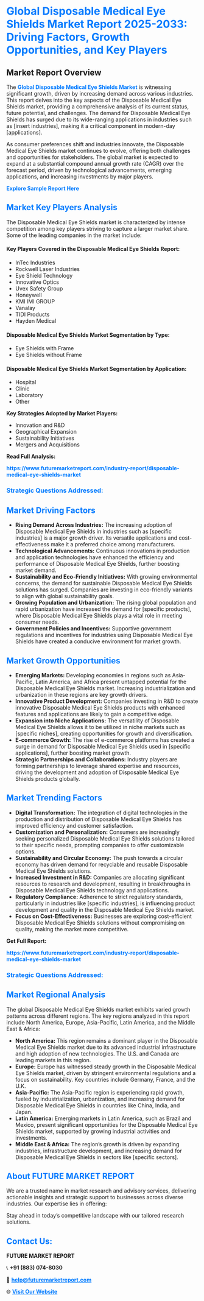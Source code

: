 <h1 style="color: #007BFF;">Global Disposable Medical Eye Shields Market Report 2025-2033: Driving Factors, Growth Opportunities, and Key Players</h1>

<section id="overview">
<h2>Market Report Overview</h2>
<p>The <a href="https://www.futuremarketreport.com/industry-report/disposable-medical-eye-shields-market" style="color: #007BFF; text-decoration: none;"><strong>Global Disposable Medical Eye Shields Market</strong></a> is witnessing significant growth, driven by increasing demand across various industries. This report delves into the key aspects of the Disposable Medical Eye Shields market, providing a comprehensive analysis of its current status, future potential, and challenges. The demand for Disposable Medical Eye Shields has surged due to its wide-ranging applications in industries such as [insert industries], making it a critical component in modern-day [applications].</p>
<p>As consumer preferences shift and industries innovate, the Disposable Medical Eye Shields market continues to evolve, offering both challenges and opportunities for stakeholders. The global market is expected to expand at a substantial compound annual growth rate (CAGR) over the forecast period, driven by technological advancements, emerging applications, and increasing investments by major players.</p>
</section>

<section id="overview">
<p><a href="https://www.futuremarketreport.com/request-sample/reportId=64576" style="color: #007BFF; text-decoration: none;"><strong>Explore Sample Report Here</strong></a></p>
</section>

<section id="key-players">
<h2 style="color: #007BFF;">Market Key Players Analysis</h2>
<p>The Disposable Medical Eye Shields market is characterized by intense competition among key players striving to capture a larger market share. Some of the leading companies in the market include:</p>
<h4>Key Players Covered in the Disposable Medical Eye Shields Report:</h4>
<ul><li>InTec Industries</li><li>Rockwell Laser Industries</li><li>Eye Shield Technology</li><li>Innovative Optics</li><li>Uvex Safety Group</li><li>Honeywell</li><li>KMI IMI GROUP</li><li>Vanalay</li><li>TIDI Products</li><li>Hayden Medical</li></ul>
<h4>Disposable Medical Eye Shields Market Segmentation by Type:</h4>
<ul><li>Eye Shields with Frame</li><li>Eye Shields without Frame</li></ul>

<h4>Disposable Medical Eye Shields Market Segmentation by Application:</h4>
<ul><li>Hospital</li><li>Clinic</li><li>Laboratory</li><li>Other</li></ul>
<p><strong>Key Strategies Adopted by Market Players:</strong></p>
<ul>
<li>Innovation and R&D</li>
<li>Geographical Expansion</li>
<li>Sustainability Initiatives</li>
<li>Mergers and Acquisitions</li>
</ul>
</section>

<section>
<p><strong>Read Full Analysis: </strong></p><a href="https://www.futuremarketreport.com/industry-report/disposable-medical-eye-shields-market" style="color: #007BFF; text-decoration: none;"><strong>https://www.futuremarketreport.com/industry-report/disposable-medical-eye-shields-market</strong></a>
<h3 style="color: #007BFF;">Strategic Questions Addressed:</h3>
</section>

<section id="driving-factors">
<h2 style="color: #007BFF;">Market Driving Factors</h2>
<ul>
<li><strong>Rising Demand Across Industries:</strong> The increasing adoption of Disposable Medical Eye Shields in industries such as [specific industries] is a major growth driver. Its versatile applications and cost-effectiveness make it a preferred choice among manufacturers.</li>
<li><strong>Technological Advancements:</strong> Continuous innovations in production and application technologies have enhanced the efficiency and performance of Disposable Medical Eye Shields, further boosting market demand.</li>
<li><strong>Sustainability and Eco-Friendly Initiatives:</strong> With growing environmental concerns, the demand for sustainable Disposable Medical Eye Shields solutions has surged. Companies are investing in eco-friendly variants to align with global sustainability goals.</li>
<li><strong>Growing Population and Urbanization:</strong> The rising global population and rapid urbanization have increased the demand for [specific products], where Disposable Medical Eye Shields plays a vital role in meeting consumer needs.</li>
<li><strong>Government Policies and Incentives:</strong> Supportive government regulations and incentives for industries using Disposable Medical Eye Shields have created a conducive environment for market growth.</li>
</ul>
</section>

<section id="growth-opportunities">
<h2 style="color: #007BFF;">Market Growth Opportunities</h2>
<ul>
<li><strong>Emerging Markets:</strong> Developing economies in regions such as Asia-Pacific, Latin America, and Africa present untapped potential for the Disposable Medical Eye Shields market. Increasing industrialization and urbanization in these regions are key growth drivers.</li>
<li><strong>Innovative Product Development:</strong> Companies investing in R&D to create innovative Disposable Medical Eye Shields products with enhanced features and applications are likely to gain a competitive edge.</li>
<li><strong>Expansion into Niche Applications:</strong> The versatility of Disposable Medical Eye Shields allows it to be utilized in niche markets such as [specific niches], creating opportunities for growth and diversification.</li>
<li><strong>E-commerce Growth:</strong> The rise of e-commerce platforms has created a surge in demand for Disposable Medical Eye Shields used in [specific applications], further boosting market growth.</li>
<li><strong>Strategic Partnerships and Collaborations:</strong> Industry players are forming partnerships to leverage shared expertise and resources, driving the development and adoption of Disposable Medical Eye Shields products globally.</li>
</ul>
</section>

<section id="trending-factors">
<h2 style="color: #007BFF;">Market Trending Factors</h2>
<ul>
<li><strong>Digital Transformation:</strong> The integration of digital technologies in the production and distribution of Disposable Medical Eye Shields has improved efficiency and customer satisfaction.</li>
<li><strong>Customization and Personalization:</strong> Consumers are increasingly seeking personalized Disposable Medical Eye Shields solutions tailored to their specific needs, prompting companies to offer customizable options.</li>
<li><strong>Sustainability and Circular Economy:</strong> The push towards a circular economy has driven demand for recyclable and reusable Disposable Medical Eye Shields solutions.</li>
<li><strong>Increased Investment in R&D:</strong> Companies are allocating significant resources to research and development, resulting in breakthroughs in Disposable Medical Eye Shields technology and applications.</li>
<li><strong>Regulatory Compliance:</strong> Adherence to strict regulatory standards, particularly in industries like [specific industries], is influencing product development and quality in the Disposable Medical Eye Shields market.</li>
<li><strong>Focus on Cost-Effectiveness:</strong> Businesses are exploring cost-efficient Disposable Medical Eye Shields solutions without compromising on quality, making the market more competitive.</li>
</ul>
</section>

<section>
<p><strong>Get Full Report: </strong></p><a href="https://www.futuremarketreport.com/industry-report/disposable-medical-eye-shields-market" style="color: #007BFF; text-decoration: none;"><strong>https://www.futuremarketreport.com/industry-report/disposable-medical-eye-shields-market</strong></a>
<h3 style="color: #007BFF;">Strategic Questions Addressed:</h3>
</section>


<section id="regional-analysis">
<h2 style="color: #007BFF;">Market Regional Analysis</h2>
<p>The global Disposable Medical Eye Shields market exhibits varied growth patterns across different regions. The key regions analyzed in this report include North America, Europe, Asia-Pacific, Latin America, and the Middle East & Africa:</p>
<ul>
<li><strong>North America:</strong> This region remains a dominant player in the Disposable Medical Eye Shields market due to its advanced industrial infrastructure and high adoption of new technologies. The U.S. and Canada are leading markets in this region.</li>
<li><strong>Europe:</strong> Europe has witnessed steady growth in the Disposable Medical Eye Shields market, driven by stringent environmental regulations and a focus on sustainability. Key countries include Germany, France, and the U.K.</li>
<li><strong>Asia-Pacific:</strong> The Asia-Pacific region is experiencing rapid growth, fueled by industrialization, urbanization, and increasing demand for Disposable Medical Eye Shields in countries like China, India, and Japan.</li>
<li><strong>Latin America:</strong> Emerging markets in Latin America, such as Brazil and Mexico, present significant opportunities for the Disposable Medical Eye Shields market, supported by growing industrial activities and investments.</li>
<li><strong>Middle East & Africa:</strong> The region’s growth is driven by expanding industries, infrastructure development, and increasing demand for Disposable Medical Eye Shields in sectors like [specific sectors].</li>
</ul>
</section>

<footer>
<h2 style="color: #007BFF;">About FUTURE MARKET REPORT</h2>
<p>We are a trusted name in market research and advisory services, delivering actionable insights and strategic support to businesses across diverse industries. Our expertise lies in offering:</p>

<p>Stay ahead in today’s competitive landscape with our tailored research solutions.</p>

<h2 style="color: #007BFF;">Contact Us:</h2>
<p><strong>FUTURE MARKET REPORT</strong></p>
<p>📞 <strong>+91 (883) 074-8030</strong></p>
<p>📧 <strong><a href="mailto:help@futuremarketreport.com" style="color: #007BFF;">help@futuremarketreport.com</a></strong></p>
<p>🌐 <strong><a href="https://www.futuremarketreport.com/" style="color: #007BFF;">Visit Our Website</a></strong></p>
</footer>